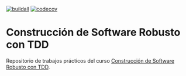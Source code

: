 [![buildall][buildall-img]][buildall-url]
[![codecov][codecov-img]][codecov-url]

# Construcción de Software Robusto con TDD
Repositorio de trabajos prácticos del curso [Construcción de Software Robusto con TDD](https://academia.10pines.com/course_contents/4-construccion-de-software-robusto-con-tdd).

[buildall-img]: https://github.com/rpgrca/tdd-course-1/actions/workflows/dotnetcore.yml/badge.svg
[buildall-url]: https://github.com/rpgrca/tdd-course-1/actions/workflows/dotnetcore.yml
[codecov-img]: https://codecov.io/gh/rpgrca/tdd-course-1/branch/master/graph/badge.svg
[codecov-url]: https://codecov.io/gh/rpgrca/tdd-course-1